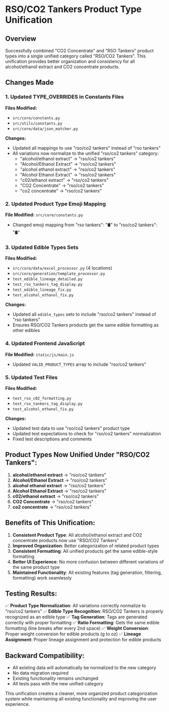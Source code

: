 # RSO/CO2 Tankers Product Type Unification

## Overview
Successfully combined "CO2 Concentrate" and "RSO Tankers" product types into a single unified category called "RSO/CO2 Tankers". This unification provides better organization and consistency for all alcohol/ethanol extract and CO2 concentrate products.

## Changes Made

### 1. Updated TYPE_OVERRIDES in Constants Files
**Files Modified:**
- `src/core/constants.py`
- `src/utils/constants.py` 
- `src/core/data/json_matcher.py`

**Changes:**
- Updated all mappings to use "rso/co2 tankers" instead of "rso tankers"
- All variations now normalize to the unified "rso/co2 tankers" category:
  - "alcohol/ethanol extract" → "rso/co2 tankers"
  - "Alcohol/Ethanol Extract" → "rso/co2 tankers"
  - "alcohol ethanol extract" → "rso/co2 tankers"
  - "Alcohol Ethanol Extract" → "rso/co2 tankers"
  - "c02/ethanol extract" → "rso/co2 tankers"
  - "CO2 Concentrate" → "rso/co2 tankers"
  - "co2 concentrate" → "rso/co2 tankers"

### 2. Updated Product Type Emoji Mapping
**File Modified:** `src/core/constants.py`
- Changed emoji mapping from "rso tankers": "🛢️" to "rso/co2 tankers": "🛢️"

### 3. Updated Edible Types Sets
**Files Modified:**
- `src/core/data/excel_processor.py` (4 locations)
- `src/core/generation/template_processor.py`
- `test_edible_lineage_detailed.py`
- `test_rso_tankers_tag_display.py`
- `test_edible_lineage_fix.py`
- `test_alcohol_ethanol_fix.py`

**Changes:**
- Updated all `edible_types` sets to include "rso/co2 tankers" instead of "rso tankers"
- Ensures RSO/CO2 Tankers products get the same edible formatting as other edibles

### 4. Updated Frontend JavaScript
**File Modified:** `static/js/main.js`
- Updated `VALID_PRODUCT_TYPES` array to include "rso/co2 tankers"

### 5. Updated Test Files
**Files Modified:**
- `test_rso_c02_formatting.py`
- `test_rso_tankers_tag_display.py`
- `test_alcohol_ethanol_fix.py`

**Changes:**
- Updated test data to use "rso/co2 tankers" product type
- Updated test expectations to check for "rso/co2 tankers" normalization
- Fixed test descriptions and comments

## Product Types Now Unified Under "RSO/CO2 Tankers":

1. **alcohol/ethanol extract** → "rso/co2 tankers"
2. **Alcohol/Ethanol Extract** → "rso/co2 tankers"
3. **alcohol ethanol extract** → "rso/co2 tankers"
4. **Alcohol Ethanol Extract** → "rso/co2 tankers"
5. **c02/ethanol extract** → "rso/co2 tankers"
6. **CO2 Concentrate** → "rso/co2 tankers"
7. **co2 concentrate** → "rso/co2 tankers"

## Benefits of This Unification:

1. **Consistent Product Type**: All alcohol/ethanol extract and CO2 concentrate products now use "RSO/CO2 Tankers"
2. **Improved Organization**: Better categorization of related product types
3. **Consistent Formatting**: All unified products get the same edible-style formatting
4. **Better UI Experience**: No more confusion between different variations of the same product type
5. **Maintained Functionality**: All existing features (tag generation, filtering, formatting) work seamlessly

## Testing Results:

✅ **Product Type Normalization**: All variations correctly normalize to "rso/co2 tankers"
✅ **Edible Type Recognition**: RSO/CO2 Tankers is properly recognized as an edible type
✅ **Tag Generation**: Tags are generated correctly with proper formatting
✅ **Ratio Formatting**: Gets the same edible formatting (line breaks after every 2nd space)
✅ **Weight Conversion**: Proper weight conversion for edible products (g to oz)
✅ **Lineage Assignment**: Proper lineage assignment and protection for edible products

## Backward Compatibility:

- All existing data will automatically be normalized to the new category
- No data migration required
- Existing functionality remains unchanged
- All tests pass with the new unified category

This unification creates a cleaner, more organized product categorization system while maintaining all existing functionality and improving the user experience. 